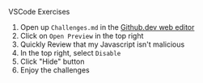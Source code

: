VSCode Exercises 

1. Open up `Challenges.md` in the [Github.dev web editor](https://github.dev/Titan21/VSCodePractice/blob/main/Challenges.md)
1. Click on `Open Preview` in the top right
1. Quickly Review that my Javascript isn't malicious
1. In the top right, select `Disable`
1. Click "Hide" button
1. Enjoy the challenges